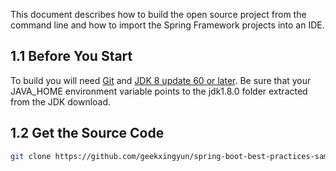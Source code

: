 This document describes how to build the open source project from the command line and how to import the Spring Framework projects into an IDE.

## 1.1 Before You Start

To build you will need [Git](https://help.github.com/set-up-git-redirect) and [JDK 8 update 60 or later](https://www.oracle.com/technetwork/java/javase/downloads/index.html). Be sure that your JAVA_HOME environment variable points to the jdk1.8.0 folder extracted from the JDK download.

## 1.2 Get the Source Code

```bash
git clone https://github.com/geekxingyun/spring-boot-best-practices-sample.git
```



